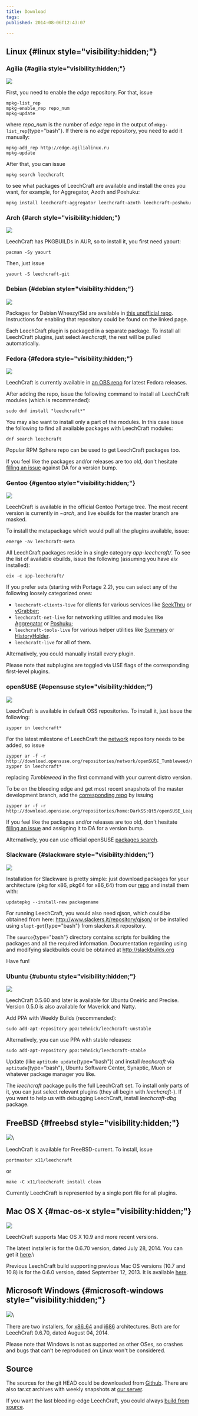 ```yaml
---
title: Download
tags: 
published: 2014-08-06T12:43:07

---
```


Linux {#linux style="visibility:hidden;"}
-----

### Agilia {#agilia style="visibility:hidden;"}

![](http://files.leechcraft.org/imgs/distro_logos/agilia.png)

First, you need to enable the *edge* repository. For that, issue
``` {type="bash"}
mpkg-list_rep
mpkg-enable_rep repo_num
mpkg-update
```
where *repo\_num* is the number of *edge* repo in the output of
`mkpg-list_rep`{type="bash"}. If there is no *edge* repository, you need
to add it manually:
``` {type="bash"}
mpkg-add_rep http://edge.agilialinux.ru
mpkg-update
```
After that, you can issue
``` {type="bash"}
mpkg search leechcraft
```
to see what packages of LeechCraft are available and install the ones
you want, for example, for Aggregator, Azoth and Poshuku:
``` {type="bash"}
mpkg install leechcraft-aggregator leechcraft-azoth leechcraft-poshuku
```

### Arch {#arch style="visibility:hidden;"}

![](http://files.leechcraft.org/imgs/distro_logos/arch.png)

LeechCraft has PKGBUILDs in AUR, so to install it, you first need
yaourt:
``` {type="bash"}
pacman -Sy yaourt
```
Then, just issue
``` {type="bash"}
yaourt -S leechcraft-git
```

### Debian {#debian style="visibility:hidden;"}

![](http://files.leechcraft.org/imgs/distro_logos/debian.png)

Packages for Debian Wheezy/Sid are available in [this unofficial
repo](http://notesalexp.org/). Instructions for enabling that repository
could be found on the linked page.

Each LeechCraft plugin is packaged in a separate package. To install all
LeechCraft plugins, just select *leechcraft*, the rest will be pulled
automatically.

### Fedora {#fedora style="visibility:hidden;"}

![](http://files.leechcraft.org/imgs/distro_logos/fedora.png)

LeechCraft is currently available in [an OBS
repo](http://software.opensuse.org/download.html?project=home:DarkSS:fedora&package=leechcraft)
for latest Fedora releases.

After adding the repo, issue the following command to install all
LeechCraft modules (which is recommended):
``` {type="bash"}
sudo dnf install "leechcraft*"
```
You may also want to install only a part of the modules. In this case
issue the following to find all available packages with LeechCraft
modules:
``` {type="bash"}
dnf search leechcraft
```
Popular RPM Sphere repo can be used to get LeechCraft packages too.

If you feel like the packages and/or releases are too old, don't hesitate [filling an
issue](http://dev.leechcraft.org/projects/leechcraft/issues/new) against
DA for a version bump.

### Gentoo {#gentoo style="visibility:hidden;"}

![](http://files.leechcraft.org/imgs/distro_logos/gentoo.png)

LeechCraft is available in the official Gentoo Portage tree. The most
recent version is currently in *\~arch*, and live ebuilds for the master
branch are masked.

To install the metapackage which would pull all the plugins available,
issue:
``` {type="bash"}
emerge -av leechcraft-meta
```
All LeechCraft packages reside in a single category *app-leechcraft/*.
To see the list of available ebuilds, issue the following (assuming you
have *eix* installed):
``` {type="bash"}
eix -c app-leechcraft/
```
If you prefer sets (starting with Portage 2.2), you can select any of
the following loosely categorized ones:

- `leechcraft-clients-live` for clients for various services like
  [SeekThru](/plugins-seekthru) or [vGrabber](/plugins-vgrabber);
- `leechcraft-net-live` for networking utilities and modules like
  [Aggregator](/plugins-aggregator) or [Poshuku](/plugins-poshuku);
- `leechcraft-tools-live` for various helper utilities like
  [Summary](/plugins-summary) or
  [HistoryHolder](/plugins-historyholder).
- `leechcraft-live` for all of them.

Alternatively, you could manually install every plugin.

Please note that subplugins are toggled via USE flags of the corresponding
first-level plugins.

### openSUSE {#opensuse style="visibility:hidden;"}

![](http://files.leechcraft.org/imgs/distro_logos/suse.png)

LeechCraft is available in default OSS repositories.
To install it, just issue the following:
``` {type="bash"}
zypper in leechcraft*
```
For the latest milestone of LeechCraft the [network](https://software.opensuse.org/download.html?project=network&package=leechcraft) repository needs to
be added, so issue
``` {type="bash"}
zypper ar -f -r http://download.opensuse.org/repositories/network/openSUSE_Tumbleweed/network.repo
zypper in leechcraft*
```
replacing *Tumbleweed* in the first command with your current distro version.

To be on the bleeding edge and get most recent snapshots of the master
development branch, add the [corresponding repo](https://software.opensuse.org/download.html?project=home:DarkSS:Qt5&package=leechcraft) by issuing

``` {type="bash"}
zypper ar -f -r http://download.opensuse.org/repositories/home:DarkSS:Qt5/openSUSE_Leap_42.3/home:DarkSS:Qt5.repo
```

If you feel like the packages and/or releases are too old, don't hesitate [filling an
issue](http://dev.leechcraft.org/projects/leechcraft/issues/new) and assigning it to
DA for a version bump.

Alternatively, you can use official openSUSE [packages search](http://software.opensuse.org/).

### Slackware {#slackware style="visibility:hidden;"}

![](http://files.leechcraft.org/imgs/distro_logos/slackware.png)

Installation for Slackware is pretty simple: just download packages for
your architecture (pkg for x86, pkg64 for x86\_64) from our
[repo](/repos/slackware/repo/) and install them with:
``` {type="bash"}
updatepkg --install-new packagename
```
For running LeechCraft, you would also need qjson, which could be
obtained from here: http://www.slackers.it/repository/qjson/ or be
installed using `slapt-get`{type="bash"} from slackers.it repository.

The `source`{type="bash"} directory contains scripts for building the
packages and all the required information. Documentation regarding using
and modifying slackbuilds could be obtained at http://slackbuilds.org

Have fun!

### Ubuntu {#ubuntu style="visibility:hidden;"}

![](http://files.leechcraft.org/imgs/distro_logos/ubuntu.png)

LeechCraft 0.5.60 and later is available for Ubuntu Oneiric and Precise.
Version 0.5.0 is also available for Maverick and Natty.

Add PPA with Weekly Builds (recommended):

``` {type="bash"}
sudo add-apt-repository ppa:tehnick/leechcraft-unstable
```

Alternatively, you can use PPA with stable releases:

``` {type="bash"}
sudo add-apt-repository ppa:tehnick/leechcraft-stable
```

Update (like `aptitude update`{type="bash"}) and install *leechcraft*
via `aptitude`{type="bash"}, Ubuntu Software Center, Synaptic, Muon or
whatever package manager you like.

The *leechcraft* package pulls the full LeechCraft set. To install only
parts of it, you can just select relevant plugins (they all begin with
*leechcraft-*). If you want to help us with debugging LeechCraft,
install *leechcraft-dbg* package.

FreeBSD {#freebsd style="visibility:hidden;"}
-------

![](http://files.leechcraft.org/imgs/distro_logos/freebsd.png)\

LeechCraft is available for FreeBSD-current. To install, issue

``` {type="bash"}
portmaster x11/leechcraft
```

or
``` {type="bash"}
make -C x11/leechcraft install clean
```

Currently LeechCraft is represented by a single port file for all
plugins.

Mac OS X {#mac-os-x style="visibility:hidden;"}
--------

![](http://files.leechcraft.org/imgs/distro_logos/mac_osx.png)

LeechCraft supports Mac OS X 10.9 and more recent versions.

The latest installer is for the 0.6.70 version, dated July 28, 2014. You
can get it
[here](http://dist.leechcraft.org/LeechCraft/0.6.70/LeechCraft-0.6.70.dmg).\

Previous LeechCraft build supporting previous Mac OS versions (10.7 and
10.8) is for the 0.6.0 version, dated September 12, 2013. It is
available
[here](http://dist.leechcraft.org/LeechCraft/0.6.0/leechcraft-0.6.0.dmg).

Microsoft Windows {#microsoft-windows style="visibility:hidden;"}
-----------------

![](http://files.leechcraft.org/imgs/distro_logos/Windows.png)\

There are two installers, for
[x86\_64](http://dist.leechcraft.org/LeechCraft/0.6.70/leechcraft-installer-0.6.70-0_x86_64.exe)
and
[i686](http://dist.leechcraft.org/LeechCraft/0.6.70/leechcraft-installer-0.6.70-0_i686.exe)
architectures. Both are for LeechCraft 0.6.70, dated August 04, 2014.

Please note that Windows is not as supported as other OSes, so crashes
and bugs that can't be reproduced on Linux won't be considered.

Source
------

The sources for the git HEAD could be downloaded from
[Github](https://github.com/0xd34df00d/leechcraft/archive/master.zip).
There are also tar.xz archives with weekly snapshots at [our
server](http://dist.leechcraft.org/LeechCraft/).

If you want the last bleeding-edge LeechCraft, you could always [build
from source](development-building-from-source).

